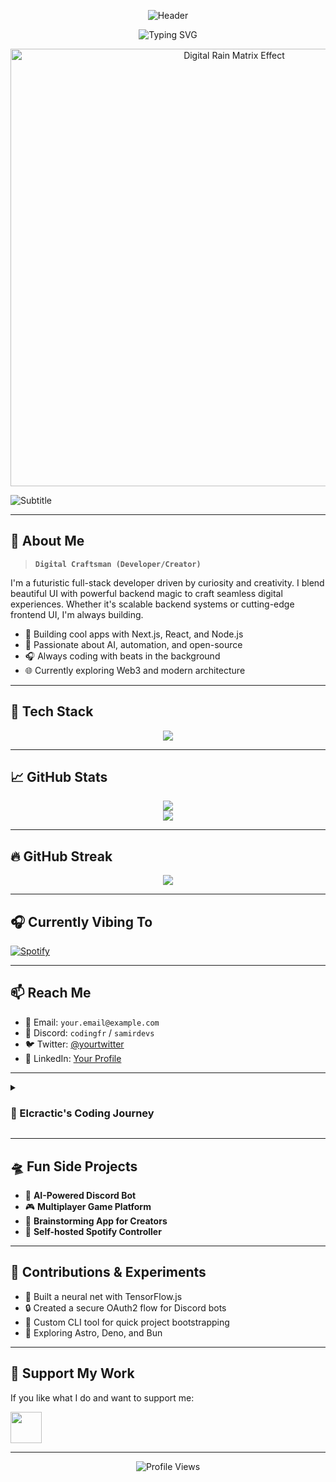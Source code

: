 <!-- 💫 COSMIC WAVE HEADER -->
<p align="center">
  <img src="https://capsule-render.vercel.app/api?type=waving&color=0:7E3ACE,100:00FFFF&height=280&section=header&text=Elcractic%20%2F%20CodingFR&fontSize=45&fontAlignY=40&animation=twinkling&fontColor=FFFFFF&desc=Full-Stack%20Galactic%20Developer&descSize=20&descAlignY=70" alt="Header"/>
</p>

<!-- ⌨️ TYPING TERMINAL ANIMATION -->
<p align="center">
  <img src="https://readme-typing-svg.demolab.com?font=Fira+Code&weight=700&size=24&duration=4000&pause=1000&color=00FFFF&center=true&vCenter=true&width=700&height=50&lines=👋+Welcome+to+my+cosmic+codebase!;🚀+Building+the+future+with+code;🌐+Exploring+the+digital+galaxy;🛠️+Crafting+cool+full-stack+apps" alt="Typing SVG" />
</p>

<!-- 🌠 COSMIC MATRIX EFFECT GIF (centered) -->
<p align="center">
  <img src="https://raw.githubusercontent.com/elcractic/elcractic/main/assets/cosmic-matrix.gif" width="700" alt="Digital Rain Matrix Effect" />
</p>

<!-- 🪐 COSMIC SUBTITLE (NOT WRAPPED IN <P>) -->
<img src="https://readme-typing-svg.demolab.com?font=Fira+Code&weight=500&size=20&duration=4000&pause=1000&color=7E3ACE&center=true&vCenter=true&width=500&height=30&lines=Transforming+stardust+into+code+since+2016+🪐" alt="Subtitle" />




---

## 🧠 About Me

> **`Digital Craftsman (Developer/Creator)`**

I'm a futuristic full-stack developer driven by curiosity and creativity. I blend beautiful UI with powerful backend magic to craft seamless digital experiences. Whether it's scalable backend systems or cutting-edge frontend UI, I'm always building.

- 🧩 Building cool apps with Next.js, React, and Node.js  
- 🧠 Passionate about AI, automation, and open-source  
- 🎧 Always coding with beats in the background  
- 🌐 Currently exploring Web3 and modern architecture  

---

## 🚀 Tech Stack

<p align="center">
  <img src="https://skillicons.dev/icons?i=js,ts,py,java,html,css,nodejs,react,nextjs,mongodb,postgresql,docker,git,github,linux" />
</p>

---

## 📈 GitHub Stats

<p align="center">
  <img src="https://github-readme-stats.vercel.app/api?username=elcractic&show_icons=true&theme=tokyonight&border_radius=10&hide_border=false" />
  <br />
  <img src="https://github-readme-stats.vercel.app/api/top-langs/?username=elcractic&layout=compact&theme=tokyonight" />
</p>

---

## 🔥 GitHub Streak

<p align="center">
  <img src="https://streak-stats.demolab.com?user=elcractic&theme=tokyonight&border_radius=10" />
</p>

---

## 🎧 Currently Vibing To

[![Spotify](https://novatorem-elcractic.vercel.app/api/spotify)](https://open.spotify.com/user/samirdevs)

---

## 📫 Reach Me

- 📩 Email: `your.email@example.com`  
- 💬 Discord: `codingfr` / `samirdevs`  
- 🐦 Twitter: [@yourtwitter](https://twitter.com/yourtwitter)  
- 💼 LinkedIn: [Your Profile](https://linkedin.com/in/yourprofile)

---

<details>
 <summary><h3>🧬 Elcractic's Coding Journey</h3></summary>
 <p>
  I began my journey as a kid customizing my MySpace page and now I'm architecting full-scale web apps, automating workflows, and contributing to open source. Every line of code I write reflects a passion for precision and progress.  
  <br><br>
  My ultimate goal? Build tech that makes lives easier, smarter, and more enjoyable.
 </p>
</details>

---

## 🛸 Fun Side Projects

- 🔗 **AI-Powered Discord Bot**  
- 🎮 **Multiplayer Game Platform**  
- 🧠 **Brainstorming App for Creators**  
- 💽 **Self-hosted Spotify Controller**

---

## 🧪 Contributions & Experiments

- 🧠 Built a neural net with TensorFlow.js  
- 🔒 Created a secure OAuth2 flow for Discord bots  
- 🔧 Custom CLI tool for quick project bootstrapping  
- 🌌 Exploring Astro, Deno, and Bun

---

## 🖤 Support My Work

If you like what I do and want to support me:

<a href="https://www.buymeacoffee.com/elcractic">
  <img src="https://cdn.buymeacoffee.com/buttons/v2/default-yellow.png" height="50" />
</a>

---

<p align="center">
  <img src="https://komarev.com/ghpvc/?username=elcractic&style=flat-square&color=00FFFF" alt="Profile Views" />
</p>
